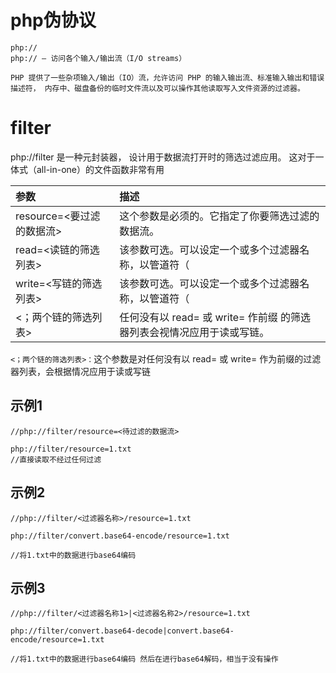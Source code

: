 # php伪协议

```
php://
php:// — 访问各个输入/输出流（I/O streams）

PHP 提供了一些杂项输入/输出（IO）流，允许访问 PHP 的输入输出流、标准输入输出和错误描述符， 内存中、磁盘备份的临时文件流以及可以操作其他读取写入文件资源的过滤器。
```



# filter

php://filter 是一种元封装器， 设计用于数据流打开时的筛选过滤应用。 这对于一体式（all-in-one）的文件函数非常有用

| 参数                      | 描述                                                         |
| :------------------------ | :----------------------------------------------------------- |
| resource=<要过滤的数据流> | 这个参数是必须的。它指定了你要筛选过滤的数据流。             |
| read=<读链的筛选列表>     | 该参数可选。可以设定一个或多个过滤器名称，以管道符（         |
| write=<写链的筛选列表>    | 该参数可选。可以设定一个或多个过滤器名称，以管道符（         |
| <；两个链的筛选列表>      | 任何没有以 read= 或 write= 作前缀 的筛选器列表会视情况应用于读或写链。 |

`<；两个链的筛选列表>：`这个参数是对任何没有以 read= 或 write= 作为前缀的过滤器列表，会根据情况应用于读或写链



## 示例1

```
//php://filter/resource=<待过滤的数据流>

php://filter/resource=1.txt
//直接读取不经过任何过滤
```



## 示例2

```
//php://filter/<过滤器名称>/resource=1.txt

php://filter/convert.base64-encode/resource=1.txt

//将1.txt中的数据进行base64编码
```



## 示例3

```
//php://filter/<过滤器名称1>|<过滤器名称2>/resource=1.txt

php://filter/convert.base64-decode|convert.base64-encode/resource=1.txt

//将1.txt中的数据进行base64编码 然后在进行base64解码，相当于没有操作
```



